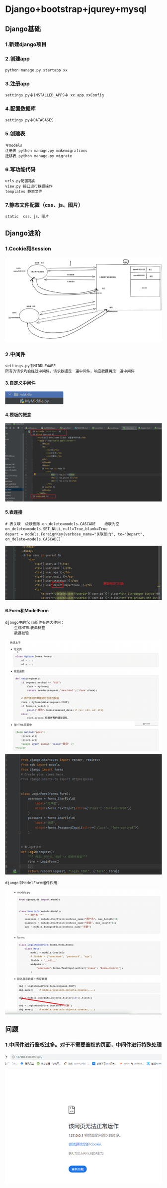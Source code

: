 
# Django+bootstrap+jqurey+mysql
## Django基础
### 1.新建django项目
### 2.创建app
    python manage.py startapp xx
### 3.注册app
    settings.py中INSTALLED_APPS中 xx.app.xxConfig
### 4.配置数据库
    settings.py中DATABASES
### 5.创建表
    写models
    注册表 python manage.py makemigrations
    迁移表 python manage.py migrate
### 6.写功能代码
    urls.py配置路由
    view.py 接口进行数据操作
    templates 静态文件
### 7.静态文件配置（css、js、图片）
    static  css、js、图片

## Django进阶
### 1.Cookie和Session
![img.png](img.png)
### 2.中间件
    settings.py中MIDDLEWARE
    所有的请求均会经过中间件，请求数据走一遍中间件，响应数据再走一遍中间件
#### 3.自定义中间件
![img_2.png](img_2.png)

#### 4.模板的概念
![img_4.png](img_4.png)

#### 5.表连接
    # 表关联  级联删除 on_delete=models.CASCADE    级联为空 on_delete=models.SET_NULL,null=True,blank=True
    depart = models.ForeignKey(verbose_name="关联部门", to="Depart", on_delete=models.CASCADE)
![img_5.png](img_5.png)

#### 6.Form和ModelForm
    django中的form组件有两大作用：
        生成HTML表单标签
        数据校验
![img_6.png](img_6.png)
![img_7.png](img_7.png)

    django中ModelForm组件作用：
![img_8.png](img_8.png)
## 问题
### 1.中间件进行鉴权过多。对于不需要鉴权的页面，中间件进行特殊处理
![img_3.png](img_3.png)